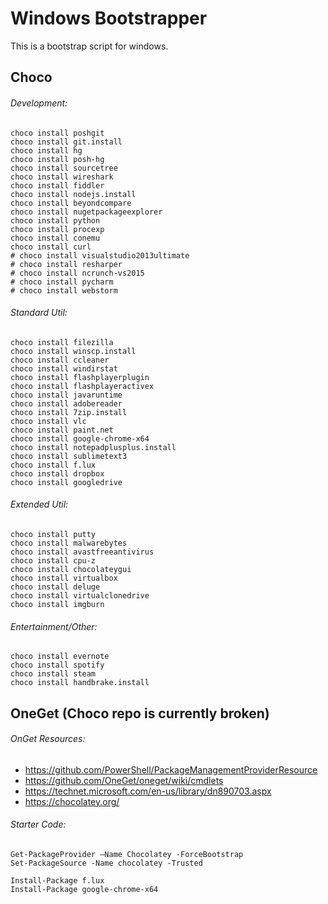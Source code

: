 # Windows Bootstrapper
This is a bootstrap script for windows.

## Choco

###### Development: 
```
choco install poshgit
choco install git.install
choco install hg
choco install posh-hg
choco install sourcetree
choco install wireshark
choco install fiddler
choco install nodejs.install
choco install beyondcompare
choco install nugetpackageexplorer
choco install python
choco install procexp
choco install conemu
choco install curl
# choco install visualstudio2013ultimate
# choco install resharper
# choco install ncrunch-vs2015
# choco install pycharm
# choco install webstorm
```

###### Standard Util:
```
choco install filezilla
choco install winscp.install
choco install ccleaner
choco install windirstat
choco install flashplayerplugin
choco install flashplayeractivex
choco install javaruntime
choco install adobereader
choco install 7zip.install
choco install vlc
choco install paint.net
choco install google-chrome-x64
choco install notepadplusplus.install
choco install sublimetext3
choco install f.lux
choco install dropbox
choco install googledrive
```

###### Extended Util:
```
choco install putty
choco install malwarebytes
choco install avastfreeantivirus
choco install cpu-z
choco install chocolateygui
choco install virtualbox
choco install deluge
choco install virtualclonedrive
choco install imgburn
```

###### Entertainment/Other:
```
choco install evernote
choco install spotify
choco install steam
choco install handbrake.install
```

## OneGet (Choco repo is currently broken) 
###### OnGet Resources: 
- https://github.com/PowerShell/PackageManagementProviderResource
- https://github.com/OneGet/oneget/wiki/cmdlets
- https://technet.microsoft.com/en-us/library/dn890703.aspx
- https://chocolatey.org/

###### Starter Code: 
```
Get-PackageProvider –Name Chocolatey -ForceBootstrap
Set-PackageSource -Name chocolatey -Trusted 

Install-Package f.lux
Install-Package google-chrome-x64
```
